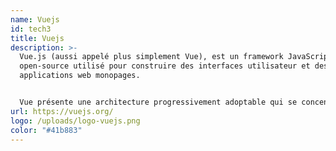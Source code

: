 ```yaml
---
name: Vuejs
id: tech3
title: Vuejs
description: >-
  Vue.js (aussi appelé plus simplement Vue), est un framework JavaScript
  open-source utilisé pour construire des interfaces utilisateur et des
  applications web monopages. 


  Vue présente une architecture progressivement adoptable qui se concentre sur le rendu déclaratif et la composition des composants. Les fonctionnalités avancées requises pour les applications complexes telles que le routage, la gestion d'état et les outils de construction sont offertes par le biais de bibliothèques et de paquets officiellement maintenus
url: https://vuejs.org/
logo: /uploads/logo-vuejs.png
color: "#41b883"
---
```


